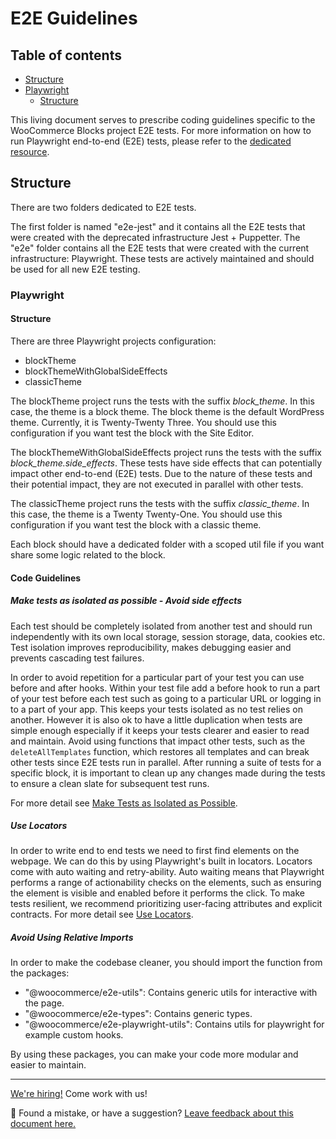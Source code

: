# E2E Guidelines <!-- omit in toc -->

## Table of contents <!-- omit in toc -->

-   [Structure](#structure)
-   [Playwright](#playwright)
    -   [Structure](#structure-1)

This living document serves to prescribe coding guidelines specific to the WooCommerce Blocks project E2E tests. For more information on how to run Playwright end-to-end (E2E) tests, please refer to the [dedicated resource](../../tests/e2e/README.md).

## Structure

There are two folders dedicated to E2E tests.

The first folder is named "e2e-jest" and it contains all the E2E tests that were created with the deprecated infrastructure Jest + Puppetter. The "e2e" folder contains all the E2E tests that were created with the current infrastructure: Playwright. These tests are actively maintained and should be used for all new E2E testing.

### Playwright

#### Structure

There are three Playwright projects configuration:

-   blockTheme
-   blockThemeWithGlobalSideEffects
-   classicTheme

The blockTheme project runs the tests with the suffix _block_theme_. In this case, the theme is a block theme. The block theme is the default WordPress theme. Currently, it is Twenty-Twenty Three. You should use this configuration if you want test the block with the Site Editor.

The blockThemeWithGlobalSideEffects project runs the tests with the suffix _block_theme.side_effects_. These tests have side effects that can potentially impact other end-to-end (E2E) tests. Due to the nature of these tests and their potential impact, they are not executed in parallel with other tests.

The classicTheme project runs the tests with the suffix _classic_theme_. In this case, the theme is a Twenty Twenty-One. You should use this configuration if you want test the block with a classic theme.

Each block should have a dedicated folder with a scoped util file if you want share some logic related to the block.

#### Code Guidelines

##### Make tests as isolated as possible - Avoid side effects

Each test should be completely isolated from another test and should run independently with its own local storage, session storage, data, cookies etc. Test isolation improves reproducibility, makes debugging easier and prevents cascading test failures.

In order to avoid repetition for a particular part of your test you can use before and after hooks. Within your test file add a before hook to run a part of your test before each test such as going to a particular URL or logging in to a part of your app. This keeps your tests isolated as no test relies on another. However it is also ok to have a little duplication when tests are simple enough especially if it keeps your tests clearer and easier to read and maintain. Avoid using functions that impact other tests, such as the `deleteAllTemplates` function, which restores all templates and can break other tests since E2E tests run in parallel. After running a suite of tests for a specific block, it is important to clean up any changes made during the tests to ensure a clean slate for subsequent test runs.

For more detail see [Make Tests as Isolated as Possible](https://playwright.dev/docs/best-practices#make-tests-as-isolated-as-possible).

##### Use Locators

In order to write end to end tests we need to first find elements on the webpage. We can do this by using Playwright's built in locators. Locators come with auto waiting and retry-ability. Auto waiting means that Playwright performs a range of actionability checks on the elements, such as ensuring the element is visible and enabled before it performs the click. To make tests resilient, we recommend prioritizing user-facing attributes and explicit contracts. For more detail see [Use Locators](https://playwright.dev/docs/best-practices#use-locators).

##### Avoid Using Relative Imports

In order to make the codebase cleaner, you should import the function from the packages:

-   "@woocommerce/e2e-utils": Contains generic utils for interactive with the page.
-   "@woocommerce/e2e-types": Contains generic types.
-   "@woocommerce/e2e-playwright-utils": Contains utils for playwright for example custom hooks.

By using these packages, you can make your code more modular and easier to maintain.

<!-- FEEDBACK -->

---

[We're hiring!](https://woocommerce.com/careers/) Come work with us!

🐞 Found a mistake, or have a suggestion? [Leave feedback about this document here.](https://github.com/woocommerce/woocommerce-blocks/issues/new?assignees=&labels=type%3A+documentation&template=--doc-feedback.md&title=Feedback%20on%20./docs/contributors/documentation-guidelines.md)

<!-- /FEEDBACK -->
